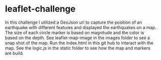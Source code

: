 # leaflet-challenge

In this challenge I utilized a GeoJson url to capture the position of an earthquake with different features and displayed the earthquakes on a map. The size of each circle marker is based on magnitude and the color is based on the depth. See leaflet-map-image in the images folder to see a snap shot of the map. Run the index.html in this git hub to interact with the map. See the logic.js in the static folder to see how the map and markers are build. 
